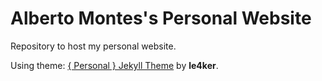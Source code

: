# Alberto Montes's Personal Website

Repository to host my personal website.

Using theme: [{ Personal } Jekyll Theme](https://github.com/le4ker/personal-jekyll-theme) by **le4ker**.
